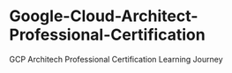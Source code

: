 # Google-Cloud-Architect-Professional-Certification
GCP Architech Professional Certification Learning Journey
